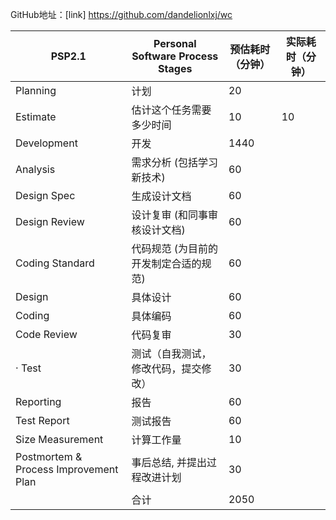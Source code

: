 GitHub地址：[link] https://github.com/dandelionlxj/wc  


| PSP2.1                                | Personal Software Process Stages      | 预估耗时（分钟） | 实际耗时（分钟） |
| ------------------------------------- | ------------------------------------- | ---------------- | ---------------- |
| Planning                              | 计划                                  |  20                |                  |
| Estimate                              | 估计这个任务需要多少时间              |      10            |     10             |
| Development                           | 开发                                  |  1440                |                  |
| Analysis                              | 需求分析 (包括学习新技术)             |  60               |                  |
| Design Spec                           | 生成设计文档                          |  60                |                  |
| Design Review                         | 设计复审 (和同事审核设计文档)         |     60             |                  |
| Coding Standard                       | 代码规范 (为目前的开发制定合适的规范) |      60            |                  |
| Design                                | 具体设计                              |     60             |                  |
| Coding                                | 具体编码                              |      60            |                  |
| Code Review                           | 代码复审                              |   30               |                  |
| · Test                                | 测试（自我测试，修改代码，提交修改）  |     30             |                  |
| Reporting                             | 报告                                  |  60                |                  |
| Test Report                           | 测试报告                              |    60              |                  |
| Size Measurement                      | 计算工作量                            |      10            |                  |
| Postmortem & Process Improvement Plan | 事后总结, 并提出过程改进计划          |         30         |                  |
|                                       | 合计                                  |     2050             |                  |  


